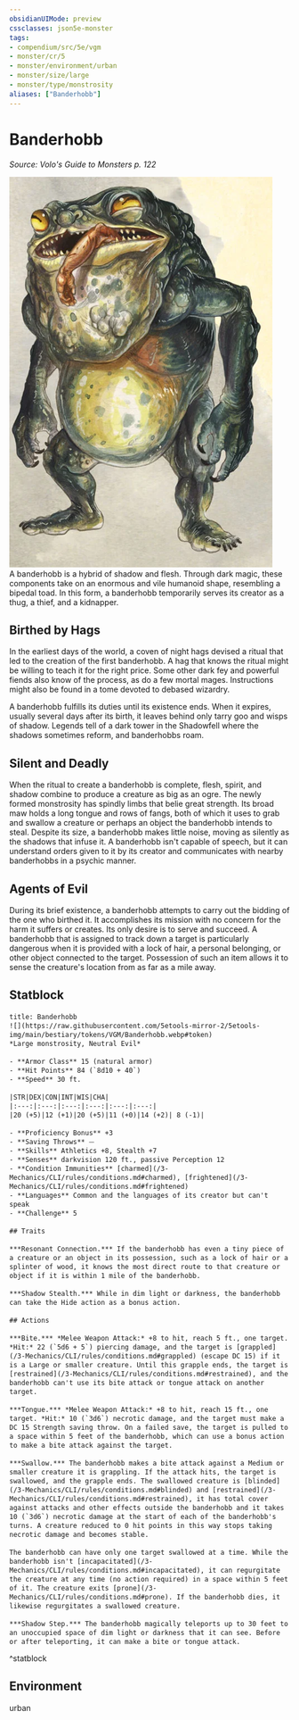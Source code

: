 ```yaml
---
obsidianUIMode: preview
cssclasses: json5e-monster
tags:
- compendium/src/5e/vgm
- monster/cr/5
- monster/environment/urban
- monster/size/large
- monster/type/monstrosity
aliases: ["Banderhobb"]
---
```

# Banderhobb
*Source: Volo's Guide to Monsters p. 122*  

![](https://raw.githubusercontent.com/5etools-mirror-2/5etools-img/main/bestiary/VGM/Banderhobb.webp#right)  
A banderhobb is a hybrid of shadow and flesh. Through dark magic, these components take on an enormous and vile humanoid shape, resembling a bipedal toad. In this form, a banderhobb temporarily serves its creator as a thug, a thief, and a kidnapper.

## Birthed by Hags

In the earliest days of the world, a coven of night hags devised a ritual that led to the creation of the first banderhobb. A hag that knows the ritual might be willing to teach it for the right price. Some other dark fey and powerful fiends also know of the process, as do a few mortal mages. Instructions might also be found in a tome devoted to debased wizardry.

A banderhobb fulfills its duties until its existence ends. When it expires, usually several days after its birth, it leaves behind only tarry goo and wisps of shadow. Legends tell of a dark tower in the Shadowfell where the shadows sometimes reform, and banderhobbs roam.

## Silent and Deadly

When the ritual to create a banderhobb is complete, flesh, spirit, and shadow combine to produce a creature as big as an ogre. The newly formed monstrosity has spindly limbs that belie great strength. Its broad maw holds a long tongue and rows of fangs, both of which it uses to grab and swallow a creature or perhaps an object the banderhobb intends to steal. Despite its size, a banderhobb makes little noise, moving as silently as the shadows that infuse it. A banderhobb isn't capable of speech, but it can understand orders given to it by its creator and communicates with nearby banderhobbs in a psychic manner.

## Agents of Evil

During its brief existence, a banderhobb attempts to carry out the bidding of the one who birthed it. It accomplishes its mission with no concern for the harm it suffers or creates. Its only desire is to serve and succeed. A banderhobb that is assigned to track down a target is particularly dangerous when it is provided with a lock of hair, a personal belonging, or other object connected to the target. Possession of such an item allows it to sense the creature's location from as far as a mile away.


## Statblock

```ad-statblock
title: Banderhobb
![](https://raw.githubusercontent.com/5etools-mirror-2/5etools-img/main/bestiary/tokens/VGM/Banderhobb.webp#token)
*Large monstrosity, Neutral Evil*

- **Armor Class** 15 (natural armor)
- **Hit Points** 84 (`8d10 + 40`) 
- **Speed** 30 ft.

|STR|DEX|CON|INT|WIS|CHA|
|:---:|:---:|:---:|:---:|:---:|:---:|
|20 (+5)|12 (+1)|20 (+5)|11 (+0)|14 (+2)| 8 (-1)|

- **Proficiency Bonus** +3
- **Saving Throws** ⏤
- **Skills** Athletics +8, Stealth +7
- **Senses** darkvision 120 ft., passive Perception 12
- **Condition Immunities** [charmed](/3-Mechanics/CLI/rules/conditions.md#charmed), [frightened](/3-Mechanics/CLI/rules/conditions.md#frightened)
- **Languages** Common and the languages of its creator but can't speak
- **Challenge** 5

## Traits

***Resonant Connection.*** If the banderhobb has even a tiny piece of a creature or an object in its possession, such as a lock of hair or a splinter of wood, it knows the most direct route to that creature or object if it is within 1 mile of the banderhobb.

***Shadow Stealth.*** While in dim light or darkness, the banderhobb can take the Hide action as a bonus action.

## Actions

***Bite.*** *Melee Weapon Attack:* +8 to hit, reach 5 ft., one target. *Hit:* 22 (`5d6 + 5`) piercing damage, and the target is [grappled](/3-Mechanics/CLI/rules/conditions.md#grappled) (escape DC 15) if it is a Large or smaller creature. Until this grapple ends, the target is [restrained](/3-Mechanics/CLI/rules/conditions.md#restrained), and the banderhobb can't use its bite attack or tongue attack on another target.

***Tongue.*** *Melee Weapon Attack:* +8 to hit, reach 15 ft., one target. *Hit:* 10 (`3d6`) necrotic damage, and the target must make a DC 15 Strength saving throw. On a failed save, the target is pulled to a space within 5 feet of the banderhobb, which can use a bonus action to make a bite attack against the target.

***Swallow.*** The banderhobb makes a bite attack against a Medium or smaller creature it is grappling. If the attack hits, the target is swallowed, and the grapple ends. The swallowed creature is [blinded](/3-Mechanics/CLI/rules/conditions.md#blinded) and [restrained](/3-Mechanics/CLI/rules/conditions.md#restrained), it has total cover against attacks and other effects outside the banderhobb and it takes 10 (`3d6`) necrotic damage at the start of each of the banderhobb's turns. A creature reduced to 0 hit points in this way stops taking necrotic damage and becomes stable.

The banderhobb can have only one target swallowed at a time. While the banderhobb isn't [incapacitated](/3-Mechanics/CLI/rules/conditions.md#incapacitated), it can regurgitate the creature at any time (no action required) in a space within 5 feet of it. The creature exits [prone](/3-Mechanics/CLI/rules/conditions.md#prone). If the banderhobb dies, it likewise regurgitates a swallowed creature.

***Shadow Step.*** The banderhobb magically teleports up to 30 feet to an unoccupied space of dim light or darkness that it can see. Before or after teleporting, it can make a bite or tongue attack.
```
^statblock

## Environment

urban